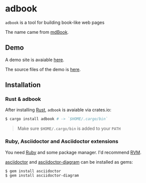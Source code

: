 # adbook

`adbook` is a tool for building book-like web pages

The name came from [mdBook](https://rust-lang.github.io/mdBook/).

## Demo

A demo site is avaiable [here](https://toyboot4e.github.io/adbook/).

The source files of the demo is [here](https://github.com/toyboot4e/adbook/tree/gh-pages).

## Installation

### Rust & adbook

After installing [Rust](https://www.rust-lang.org/), `adbook` is avaiable via crates.io:

```sh
$ cargo install adbook # -> `$HOME/.cargo/bin`
```

> Make sure `$HOME/.cargo/bin` is added to your `PATH`

### Ruby, Asciidoctor and Asciidoctor extensions

You need [Ruby](https://www.ruby-lang.org/en/) and some package manager. I'd recommend [RVM](https://rvm.io/).

[asciidoctor](https://asciidoctor.org) and [asciidoctor-diagram](https://asciidoctor.org/docs/asciidoctor-diagram/) can be installed as gems:

```sh
$ gem install asciidoctor
$ gem install asciidoctor-diagram
```
